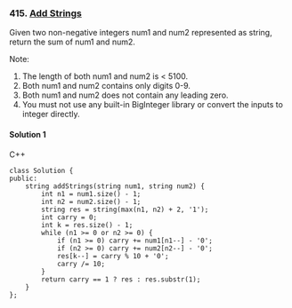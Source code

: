 ### 415\. [Add Strings](https://leetcode.com/problems/add-strings/)

Given two non-negative integers num1 and num2 represented as string, return the sum of num1 and num2.

Note:

1. The length of both num1 and num2 is < 5100.
2. Both num1 and num2 contains only digits 0-9.
3. Both num1 and num2 does not contain any leading zero.
4. You must not use any built-in BigInteger library or convert the inputs to integer directly.

#### Solution 1

C++

```
class Solution {
public:
    string addStrings(string num1, string num2) {
        int n1 = num1.size() - 1;
        int n2 = num2.size() - 1;
        string res = string(max(n1, n2) + 2, '1');
        int carry = 0;
        int k = res.size() - 1;
        while (n1 >= 0 or n2 >= 0) {
            if (n1 >= 0) carry += num1[n1--] - '0';
            if (n2 >= 0) carry += num2[n2--] - '0';
            res[k--] = carry % 10 + '0';
            carry /= 10;
        }
        return carry == 1 ? res : res.substr(1);
    }
};
```

